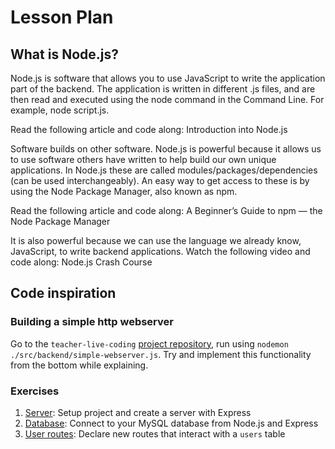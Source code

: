 # Lesson Plan

## What is Node.js?
Node.js is software that allows you to use JavaScript to write the application part of the backend. The application is written in different .js files, and are then read and executed using the node command in the Command Line. For example, node script.js.

Read the following article and code along: Introduction into Node.js

Software builds on other software. Node.js is powerful because it allows us to use software others have written to help build our own unique applications. In Node.js these are called modules/packages/dependencies (can be used interchangeably). An easy way to get access to these is by using the Node Package Manager, also known as npm.

Read the following article and code along: A Beginner’s Guide to npm — the Node Package Manager

It is also powerful because we can use the language we already know, JavaScript, to write backend applications. Watch the following video and code along: Node.js Crash Course

## Code inspiration

### Building a simple http webserver

Go to the `teacher-live-coding` [project repository](https://github.com/HackYourFuture-CPH/teacher-live-coding), run using `nodemon ./src/backend/simple-webserver.js`. Try and implement this functionality from the bottom while explaining.

### Exercises

1. [Server](../exercises/01-server.md): Setup project and create a server with Express
1. [Database](../exercises/02-database.md): Connect to your MySQL database from Node.js and Express
1. [User routes](../exercises/03-user-routes.md): Declare new routes that interact with a `users` table

